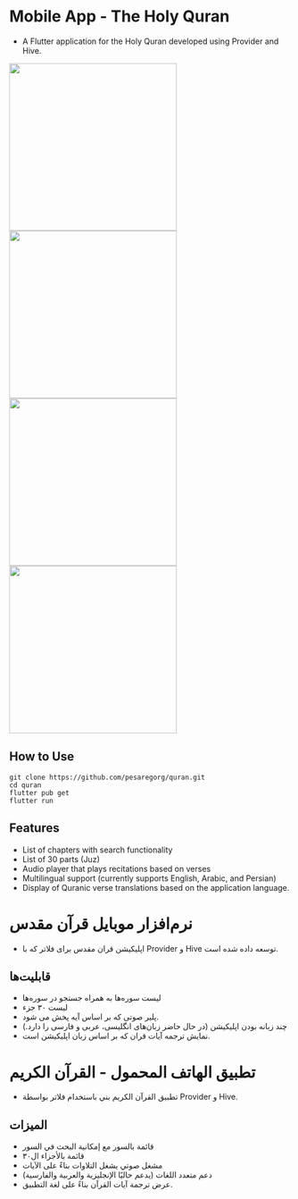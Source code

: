# Mobile App - The Holy Quran

- A Flutter application for the Holy Quran developed using Provider and Hive.

<img src="screenshots/shot1.jpg" height="300em" /> <img src="screenshots/shot2.jpg" height="300em" /> <img src="screenshots/shot3.jpg" height="300em" /> <img src="screenshots/shot3.jpg" height="300em" />

## How to Use
```text
git clone https://github.com/pesaregorg/quran.git
cd quran
flutter pub get
flutter run
```

## Features
- List of chapters with search functionality
- List of 30 parts (Juz)
- Audio player that plays recitations based on verses
- Multilingual support (currently supports English, Arabic, and Persian)
- Display of Quranic verse translations based on the application language.

# نرم‌افزار موبایل قرآن مقدس
- اپلیکیشن قران مقدس برای فلاتر که با Provider و Hive توسعه داده شده است.
## قابلیت‌ها
- لیست سوره‌ها به همراه جستجو در سوره‌ها
- لیست ۳۰ جزء
- پلیر صوتی که بر اساس آیه پخش می شود.
- چند زبانه بودن اپلیکیشن (در حال حاضر زبان‌های انگلیسی، عربی و فارسی را دارد.)
- نمایش ترجمه آیات قران که بر اساس زبان اپلیکیشن است.

# تطبيق الهاتف المحمول - القرآن الكريم

- تطبيق القرآن الكريم بني باستخدام فلاتر بواسطة Provider و Hive.

## الميزات
- قائمة بالسور مع إمكانية البحث في السور
- قائمة بالأجزاء ال٣٠
- مشغل صوتي يشغل التلاوات بناءً على الآيات
- دعم متعدد اللغات (يدعم حاليًا الإنجليزية والعربية والفارسية)
- عرض ترجمة آيات القرآن بناءً على لغة التطبيق.
